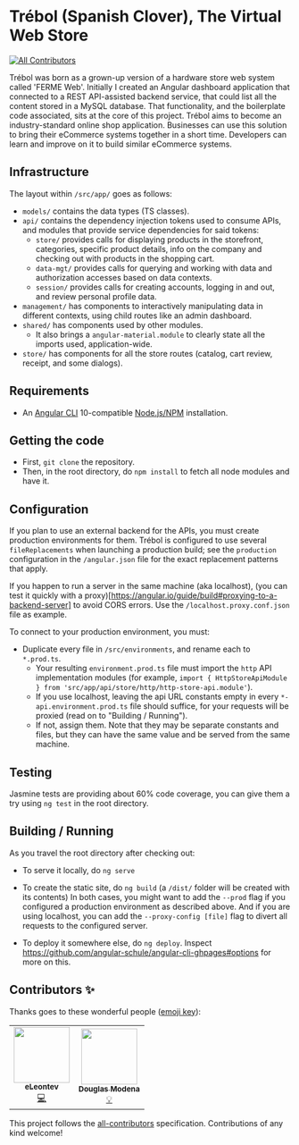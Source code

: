 # Trébol (Spanish Clover), The Virtual Web Store
<!-- ALL-CONTRIBUTORS-BADGE:START - Do not remove or modify this section -->
[![All Contributors](https://img.shields.io/badge/all_contributors-2-orange.svg?style=flat-square)](#contributors-)
<!-- ALL-CONTRIBUTORS-BADGE:END -->

Trébol was born as a grown-up version of a hardware store web system called 'FERME Web'. Initially I created an Angular dashboard application that connected to a REST API-assisted backend service, that could list all the content stored in a MySQL database.
That functionality, and the boilerplate code associated, sits at the core of this project.
Trébol aims to become an industry-standard online shop application. Businesses can use this solution to bring their eCommerce systems together in a short time. Developers can learn and improve on it to build similar eCommerce systems.

## Infrastructure

The layout within `/src/app/` goes as follows:
* `models/` contains the data types (TS classes).
* `api/` contains the dependency injection tokens used to consume APIs, and modules that provide service dependencies for said tokens:
  * `store/` provides calls for displaying products in the storefront, categories, specific product details, info on the company and checking out with products in the shopping cart.
  * `data-mgt/` provides calls for querying and working with data and authorization accesses based on data contexts.
  * `session/` provides calls for creating accounts, logging in and out, and review personal profile data.
* `management/` has components to interactively manipulating data in different contexts, using child routes like an admin dashboard.
* `shared/` has components used by other modules.
  * It also brings a `angular-material.module` to clearly state all the imports used, application-wide.
* `store/` has components for all the store routes (catalog, cart review, receipt, and some dialogs).

## Requirements

* An [Angular CLI](https://cli.angular.io/) 10-compatible [Node.js/NPM](https://nodejs.org/) installation.

## Getting the code

* First, `git clone` the repository.
* Then, in the root directory, do `npm install` to fetch all node modules and have it.

## Configuration

If you plan to use an external backend for the APIs, you must create production environments for them. Trébol is configured to use several `fileReplacements` when launching a production build; see the `production` configuration in the `/angular.json` file for the exact replacement patterns that apply.

If you happen to run a server in the same machine (aka localhost), (you can test it quickly with a proxy)[https://angular.io/guide/build#proxying-to-a-backend-server] to avoid CORS errors. Use the `/localhost.proxy.conf.json` file as example.

To connect to your production environment, you must:
* Duplicate every file in `/src/environments`, and rename each to `*.prod.ts`.
  * Your resulting `environment.prod.ts` file must import the `http` API implementation modules (for example, `import { HttpStoreApiModule } from 'src/app/api/store/http/http-store-api.module'`).
  * If you use localhost, leaving the api URL constants empty in every `*-api.environment.prod.ts` file should suffice, for your requests will be proxied (read on to "Building / Running").
  * If not, assign them. Note that they may be separate constants and files, but they can have the same value and be served from the same machine.

## Testing

Jasmine tests are providing about 60% code coverage, you can give them a try using `ng test` in the root directory.

## Building / Running

As you travel the root directory after checking out:
* To serve it locally, do `ng serve`
* To create the static site, do `ng build` (a `/dist/` folder will be created with its contents)
In both cases, you might want to add the `--prod` flag if you configured a production environment as described above.
And if you are using localhost, you can add the `--proxy-config [file]` flag to divert all requests to the configured server.


* To deploy it somewhere else, do `ng deploy`. Inspect https://github.com/angular-schule/angular-cli-ghpages#options for more on this.

## Contributors ✨

Thanks goes to these wonderful people ([emoji key](https://allcontributors.org/docs/en/emoji-key)):

<!-- ALL-CONTRIBUTORS-LIST:START - Do not remove or modify this section -->
<!-- prettier-ignore-start -->
<!-- markdownlint-disable -->
<table>
  <tr>
    <td align="center"><a href="https://github.com/eLeontev"><img src="https://avatars1.githubusercontent.com/u/15786916?v=4" width="100px;" alt=""/><br /><sub><b>eLeontev</b></sub></a><br /><a href="https://github.com/bglamadrid/trebol-ng/commits?author=eLeontev" title="Code">💻</a></td>
    <td align="center"><a href="https://github.com/dmodena"><img src="https://avatars3.githubusercontent.com/u/11446011?v=4" width="100px;" alt=""/><br /><sub><b>Douglas Modena</b></sub></a><br /><a href="#example-dmodena" title="Examples">💡</a></td>
  </tr>
</table>

<!-- markdownlint-enable -->
<!-- prettier-ignore-end -->
<!-- ALL-CONTRIBUTORS-LIST:END -->

This project follows the [all-contributors](https://github.com/all-contributors/all-contributors) specification. Contributions of any kind welcome!

